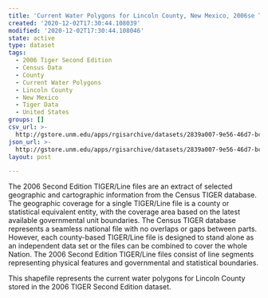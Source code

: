 ```yaml
---
title: 'Current Water Polygons for Lincoln County, New Mexico, 2006se TIGER'
created: '2020-12-02T17:30:44.108039'
modified: '2020-12-02T17:30:44.108046'
state: active
type: dataset
tags:
  - 2006 Tiger Second Edition
  - Census Data
  - County
  - Current Water Polygons
  - Lincoln County
  - New Mexico
  - Tiger Data
  - United States
groups: []
csv_url: >-
  http://gstore.unm.edu/apps/rgisarchive/datasets/2839a007-9e56-46d7-bc7c-5992b20e2f67/tgr2006se_linc_wat.derived.csv
json_url: >-
  http://gstore.unm.edu/apps/rgisarchive/datasets/2839a007-9e56-46d7-bc7c-5992b20e2f67/tgr2006se_linc_wat.derived.json
layout: post

---
```

The 2006 Second Edition TIGER/Line files are an extract of selected geographic and cartographic information from the Census TIGER database.  The geographic coverage for a single TIGER/Line file is a county or statistical equivalent entity, with the coverage area based on the latest available governmental unit boundaries. The Census TIGER database represents a seamless national file with no overlaps or gaps between parts.  However, each county-based TIGER/Line file is designed to stand alone as an independent data set or the files can be combined to cover the whole Nation.  The 2006 Second Edition  TIGER/Line files consist of line segments representing physical features and governmental and statistical boundaries.  

This shapefile represents the current water polygons for Lincoln County stored in the 2006 TIGER Second Edition dataset.
